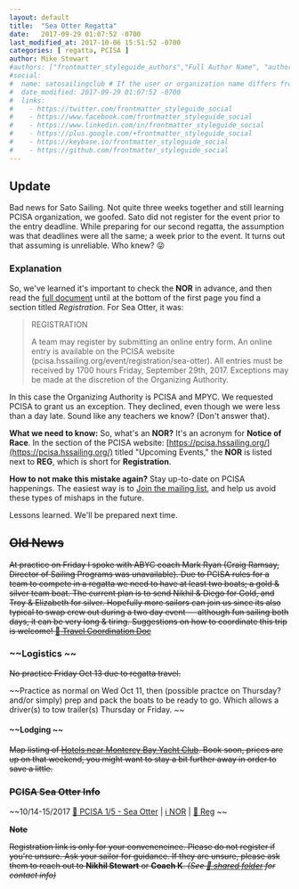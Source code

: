 ```yaml
---
layout: default
title:  "Sea Otter Regatta"
date:   2017-09-29 01:07:52 -0700
last_modified_at: 2017-10-06 15:51:52 -0700
categories: [ regatta, PCISA ]
author: Mike Stewart
#authors: ["frontmatter_styleguide_authors","Full Author Name", "author_name"]
#social:
#  name: satosailingclub # If the user or organization name differs from the site's name
#  date_modified: 2017-09-29 01:07:52 -0700
#  links:
#    - https://twitter.com/frontmatter_styleguide_social
#    - https://www.facebook.com/frontmatter_styleguide_social
#    - https://www.linkedin.com/in/frontmatter_styleguide_social
#    - https://plus.google.com/+frontmatter_styleguide_social
#    - https://keybase.io/frontmatter_styleguide_social
#    - https://github.com/frontmatter_styleguide_social
---
```


## Update

Bad news for Sato Sailing.  Not quite three weeks together and still learning PCISA organization, we goofed. Sato did not register for the event prior to the entry deadline.  While preparing for our second regatta, the assumption was that deadlines were all the same; a week prior to the event.  It turns out that assuming is unreliable. Who knew?  :stuck_out_tongue_winking_eye:


### Explanation

So, we've learned it's important to check the **NOR** in advance, and then read the [full document](https://hssailing.org/schedule_news/docs/pcisa_docs/2017-Sea-Otter-Regatta-NOR.pdf) until at the bottom of the first page you find a section titled *Registration*. For Sea Otter, it was:

>  REGISTRATION
>  
>  A team may register by submitting an online entry form. An online entry is available on the PCISA
>  website (pcisa.hssailing.org/event/registration/sea-otter). All entries must be received by 1700 hours
>  Friday, September 29th, 2017. Exceptions may be made at the discretion of the Organizing Authority. 

In this case the Organizing Authority is PCISA and MPYC.  We requested PCISA to grant us an exception. They declined, even though we were less than a day late.  Sound like any teachers we know?  (Don't answer that).

**What we need to know:**  So, what's an **NOR?**  It's an acronym for **Notice of Race**.  In the section of the PCISA website: [https://pcisa.hssailing.org/](https://pcisa.hssailing.org/) titled "Upcoming Events," the **NOR** is listed next to **REG**, which is short for **Registration**.

**How to not make this mistake again?**  Stay up-to-date on PCISA happenings.  The easiest way is to [Join the mailing list](https://pcisa.hssailing.org/index.php?mailing-list), and help us avoid these types of mishaps in the future.

Lessons learned.  We'll be prepared next time.


## ~~Old News~~

~~At practice on Friday I spoke with ABYC coach Mark Ryan (Craig Ramsay, Director of Sailing Programs was unavailable).  Due to PCISA rules for a team to compete in a regatta we need to have at least two boats; a gold & silver team boat.  The current plan is to send Nikhil & Diego for Gold, and Troy & Elizabeth for silver.  Hopefully more sailors can join us since its also typical to swap crew out during a two day event — although fun sailing both days, it can be very long & tiring.  Suggestions on how to coordinate this trip is welcome! [:memo: Travel Coordination Doc](https://docs.google.com/document/d/1_aak6r156h44mse531RZKZOjXVh1fIFb2djaTb_KRo0)~~


### ~~Logistics ~~

~~No practice Friday Oct 13 due to regatta travel.~~

~~Practice as normal on Wed Oct 11, then (possible practce on Thursday? and/or simply) prep and pack the boats to be ready to go.  Which allows a driver(s) to tow trailer(s) Thursday or Friday. ~~




#### ~~Lodging ~~

~~Map listing of [Hotels near Monterey Bay Yacht Club](https://www.google.com/maps/search/hotels+near+montery+bay+yacht+club/@36.5969668,-121.8908823,15z/data=!3m1!4b1!4m5!2m4!5m3!5m2!1s2017-10-13!2i2?hl=en). Book soon, prices are up on that weekend, you might want to stay a bit further away in order to save a little.~~



### ~~PCISA Sea Otter Info~~

~~10/14-15/2017	[:calendar: PCISA 1/5 - Sea Otter](https://pcisa.hssailing.org/event/home/sea-otter/183)	| [:information_source: NOR](https://hssailing.org/schedule_news/docs/pcisa_docs/2017-Sea-Otter-Regatta-NOR.pdf) | [:name_badge: Reg](https://hssailing.org/machform/view.php?id=54372) ~~


~~**Note**~~

~~Registration link is only for your conveneneince.  Please do not register if you're unsure.  Ask your sailor for guidance.  If they are unsure, please ask them to reach out to **Nikhil Stewart** or **Coach K**.  _(See [:file_folder: shared folder](https://drive.google.com/drive/u/0/folders/0B7xS-e7S036gT0QzNGpURHl4LTA) for contact info)_~~
